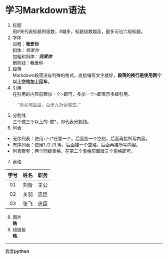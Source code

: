 # 学习Markdown语法
1. 标题  
用#来代表标题的级数，#越多，标题级数越高，最多可设六级标题。
2. 字体   
加粗：**我爱你**  
斜体：*我爱你*  
加粗和斜体：***我爱你***  
删除线：~~我爱你~~   
3. 段落  
Markdown段落没有特殊的格式，直接编写文字就好，**段落的换行是使用两个以上空格加上回车**。  
4. 引用  
在引用的内容前面加一个>即可，多加一个>即表示多级引用。  
>“青泥何盘盘，百步九折萦岩峦。”
5. 分割线  
三个或三个以上的-或*，即代表分割线。  
6. 列表  
+ 无序列表：使用+/-/*任意一个，后面接一个空格，后面再接所写内容。
+ 有序列表：使用1./2./3.等，后面接一个空格，后面再接所写内容。
+ 列表嵌套：两个同级表格，在第二个表格前面敲三个空格即可。  
7. 表格  

|学号|姓名|职务|
|:-:|:-|-:|
|01|刘备|主公|
|02|关羽|忠臣|
|03|张飞|忠臣|
8. 图片   
**略**
9. 超链接  
**略**
****
我爱**python**
